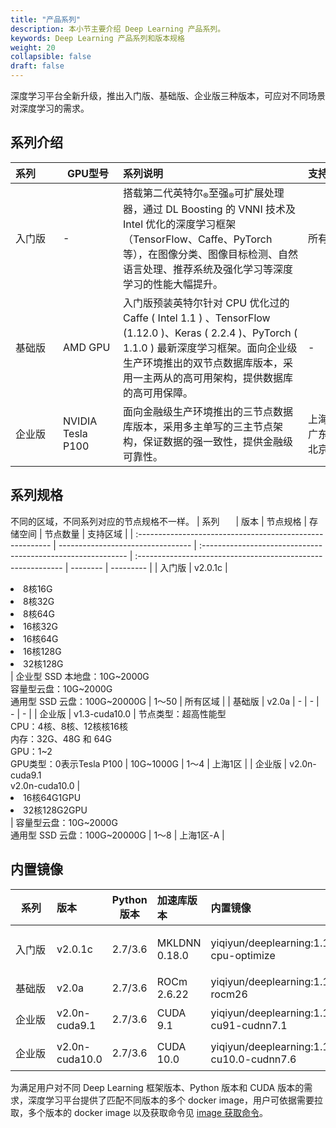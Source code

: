 ```yaml
---
title: "产品系列"
description: 本小节主要介绍 Deep Learning 产品系列。 
keywords: Deep Learning 产品系列和版本规格 
weight: 20
collapsible: false
draft: false
---
```


深度学习平台全新升级，推出入门版、基础版、企业版三种版本，可应对不同场景对深度学习的需求。

## 系列介绍

| <span style="display:inline-block;width:60px">系列</span> | <span style="display:inline-block;width:80px">GPU型号</span> | <span style="display:inline-block;width:280px">系列说明</span> | <span style="display:inline-block;width:80px">支持区域</span> |
| :-------------------------------------------------------- | ------------------------------------------------------------ | :----------------------------------------------------------- | :----------------------------------------------------------- |
| 入门版                                                    | -                                                            | 搭载第二代英特尔<sub>®</sub>至强<sub>®</sub>可扩展处理器，通过 DL Boosting 的 VNNI 技术及 Intel 优化的深度学习框架（TensorFlow、Caffe、PyTorch 等），在图像分类、图像目标检测、自然语言处理、推荐系统及强化学习等深度学习的性能大幅提升。 | 所有区域                                                     |
| 基础版                                                    | AMD GPU                                                      | 入门版预装英特尔针对 CPU 优化过的 Caffe ( Intel 1.1 ) 、TensorFlow (1.12.0 )、Keras ( 2.2.4 )、PyTorch ( 1.1.0 ) 最新深度学习框架。面向企业级生产环境推出的双节点数据库版本，采用一主两从的高可用架构，提供数据库的高可用保障。 | -                                                            |
| 企业版                                                    | NVIDIA Tesla P100                                            | 面向金融级生产环境推出的三节点数据库版本，采用多主单写的三主节点架构，保证数据的强一致性，提供金融级可靠性。 | 上海1区、广东2区、北京3区                                    |


## 系列规格

不同的区域，不同系列对应的节点规格不一样。
| <span style="display:inline-block;width:50px">系列</span> | 版本                              | 节点规格                                                     | 存储空间                                                     | 节点数量 | 支持区域  |
| :-------------------------------------------------------- | --------------------------------- | :----------------------------------------------------------- | :----------------------------------------------------------- | -------- | --------- |
| 入门版                                                    | v2.0.1c                           | <li>8核16G </li><li>8核32G </li><li> 8核64G</li> <li> 16核32G</li> <li> 16核64G</li><li> 16核128G </li><li> 32核128G</li> | 企业型 SSD 本地盘：10G~2000G<br />容量型云盘：10G~2000G<br />通用型 SSD 云盘：100G~20000G | 1～50    | 所有区域  |
| 基础版                                                    | v2.0a                             | -                                                            | -                                                            | -        | -         |
| 企业版                                                    | v1.3-cuda10.0                     | 节点类型：超高性能型<br />CPU：4核、8核、12核核16核<br />内存：32G、48G 和 64G<br />GPU：1~2<br />GPU类型：0表示Tesla P100 | 10G~1000G                                                    | 1～4     | 上海1区   |
| 企业版                                                    | v2.0n-cuda9.1<br />v2.0n-cuda10.0 | <li>16核64G1GPU</li><li>32核128G2GPU</li>                    | 容量型云盘：10G~2000G<br />通用型 SSD 云盘：100G~20000G      | 1～8     | 上海1区-A |

## 内置镜像

| <span style="display:inline-block;width:50px">系列</span> | 版本           | Python 版本 | 加速库版本    | <span style="display:inline-block;width:200px">内置镜像</span> | <span style="display:inline-block;width:200px">描述</span> |
| --------------------------------------------------------- | :------------- | :---------: | :------------ | :----------------------------------------------------------- | :--------------------------------------------------------- |
| 入门版                                                    | v2.0.1c        |   2.7/3.6   | MKLDNN 0.18.0 | yiqiyun/deeplearning:1.1-cpu-optimize                         | Intel CPU 优化，AVX/AVX2 指令集和 MKLDNN 库加速            |
| 基础版                                                    | v2.0a          |   2.7/3.6   | ROCm 2.6.22   | yiqiyun/deeplearning:1.1-rocm26                               | GPU 训练，ROCm 加速                                        |
| 企业版                                                    | v2.0n-cuda9.1  |   2.7/3.6   | CUDA 9.1      | yiqiyun/deeplearning:1.1-cu91-cudnn7.1                        | GPU 训练，CUDA 9.1 和 cuDNN 7.1 加速                       |
| 企业版                                                    | v2.0n-cuda10.0 |   2.7/3.6   | CUDA 10.0     | yiqiyun/deeplearning:1.1-cu10.0-cudnn7.6                      | GPU 训练，CUDA 10.0 和 cuDNN 7.6 加速                      |

为满足用户对不同 Deep Learning 框架版本、Python 版本和 CUDA 版本的需求，深度学习平台提供了匹配不同版本的多个 docker image，用户可依据需要拉取，多个版本的 docker image 以及获取命令见 [image 获取命令](#docker_images_pulls)。

